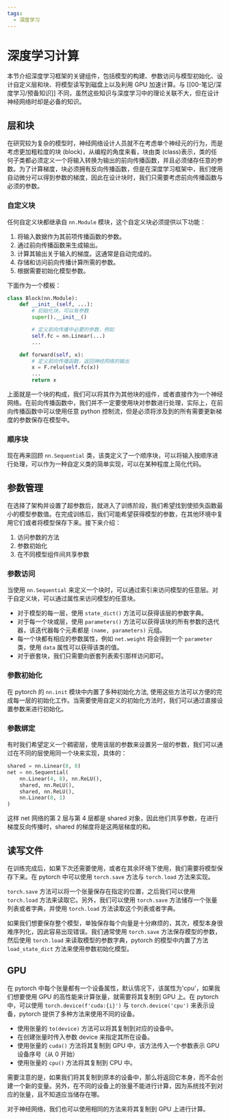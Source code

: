 ```yaml
---
tags:
  - 深度学习
---
```

# 深度学习计算

本节介绍深度学习框架的关键组件，包括模型的构建、参数访问与模型初始化、设计自定义层和块、将模型读写到磁盘上以及利用 GPU 加速计算。与 [[00-笔记/深度学习/预备知识]] 不同，虽然这些知识与深度学习中的理论关联不大，但在设计神经网络时却是必备的知识。

## 层和块

在研究较为复杂的模型时，神经网络设计人员就不在考虑单个神经元的行为，而是考虑更加粗粒度的块 (block)，从编程的角度来看，块由类 (class)表示，类的任何子类都必须定义一个将输入转换为输出的前向传播函数，并且必须储存任意的参数。为了计算梯度，块必须拥有反向传播函数，但是在深度学习框架中，我们使用自动微分可以得到参数的梯度，因此在设计块时，我们只需要考虑前向传播函数与必须的参数。

### 自定义块

任何自定义块都继承自 `nn.Module` 模块，这个自定义块必须提供以下功能：
1. 将输入数据作为其前项传播函数的参数。
2. 通过前向传播函数来生成输出。
3. 计算其输出关于输入的梯度。这通常是自动完成的。
4. 存储和访问前向传播计算所需的参数。
5. 根据需要初始化模型参数。

下面作为一个模板：
```python
class Block(nn.Module):
	def __init__(self, ...):
		# 初始化块，可以有参数
		super().__init__()

		# 定义前向传播中必要的参数，例如
		self.fc = nn.Linear(...)
		...

	def forward(self, x):
		# 定义前向传播函数，返回神经网络的输出
		x = F.relu(self.fc(x))
		...
		return x
```

上面就是一个块的构成，我们可以将其作为其他块的组件，或者直接作为一个神经网络。在前向传播函数中，我们并不一定要使用块对参数进行处理，实际上，在前向传播函数中可以使用任意 python 控制流，但是必须将涉及到的所有需要更新梯度的参数保存在模型中。

### 顺序块

现在再来回顾 `nn.Sequential` 类，该类定义了一个顺序块，可以将输入按顺序进行处理，可以作为一种自定义类的简单实现，可以在某种程度上简化代码。

## 参数管理

在选择了架构并设置了超参数后，就进入了训练阶段，我们希望找到使损失函数最小的模型参数值。在完成训练后，我们可能希望获得模型的参数，在其他环境中复用它们或者将模型保存下来。接下来介绍：
1. 访问参数的方法
2. 参数初始化
3. 在不同模型组件间共享参数

### 参数访问

当使用 `nn.Sequential` 来定义一个块时，可以通过索引来访问模型的任意层。对于自定义块，可以通过属性来访问模型的任意块。
- 对于模型的每一层，使用 `state_dict()` 方法可以获得该层的参数字典。
- 对于每一个块或层，使用 `parameters()` 方法可以获得该块的所有参数的迭代器，该迭代器每个元素都是 `(name, parameters)` 元组。
- 每一个块都有相应的参数属性，例如 `net.weight` 将会得到一个 `parameter` 类，使用 `data` 属性可以获得该类的值。
- 对于嵌套块，我们只需要向嵌套列表索引那样访问即可。

### 参数初始化

在 pytorch 的 `nn.init` 模块中内置了多种初始化方法, 使用这些方法可以方便的完成每一层的初始化工作。当需要使用自定义的初始化方法时，我们可以通过直接设置参数来进行初始化。

### 参数绑定

有时我们希望定义一个稠密层，使用该层的参数来设置另一层的参数，我们可以通过在不同的层使用同一个块来实现，具体的：
```python
shared = nn.Linear(8, 8)
net = nn.Sequential(
	nn.Linear(4, 8), nn.ReLU(),
	shared, nn.ReLU(),
	shared, nn.ReLU(),
	nn.Linear(8, 1)
)
```
这样 net 网络的第 2 层与第 4 层都是 shared 对象，因此他们共享参数，在进行梯度反向传播时，shared 的梯度将是这两层梯度的和。

## 读写文件

在训练完成后，如果下次还需要使用，或者在其余环境下使用，我们需要将模型保存下来。在 pytorch 中可以使用 `torch.save` 方法与 `torch.load` 方法来实现。

`torch.save` 方法可以将一个张量保存在指定的位置，之后我们可以使用 `torch.load` 方法来读取它。另外，我们可以使用 `torch.save` 方法储存一个张量列表或者字典，并使用 `torch.load` 方法读取这个列表或者字典。

如果我们想要保存整个模型，单独保存每个向量是十分麻烦的，其次，模型本身很难序列化，因此容易出现错误。我们通常使用 `torch.save` 方法保存模型的参数，然后使用 `torch.load` 来读取模型的参数字典，pytorch 的模型中内置了方法 `load_state_dict` 方法来使用参数初始化模型。

## GPU

在 pytorch 中每个张量都有一个设备属性，默认情况下，该属性为'cpu'，如果我们想要使用 GPU 的高性能来计算张量，就需要将其复制到 GPU 上。在 pytorch 中，可以使用 `torch.device(f'cuda:{i}')` 与 `torch.device('cpu')` 来表示设备，pytorch 提供了多种方法来使用不同的设备。
- 使用张量的 `to(device)` 方法可以将其复制到对应的设备中。
- 在创建张量时传入参数 device 来指定其所在设备。
- 使用张量的 `cuda()` 方法将其复制到 GPU 中，该方法传入一个参数表示 GPU 设备序号（从 0 开始）
- 使用张量的 `cpu()` 方法将其复制到 CPU 中。

需要注意的是，如果我们将其复制到原本的设备中，那么将返回它本身，而不会创建一个新的变量。另外，在不同的设备上的张量不能进行计算，因为系统找不到对应的张量，且不知道应当储存在哪。

对于神经网络，我们也可以使用相同的方法来将其复制到 GPU 上进行计算。